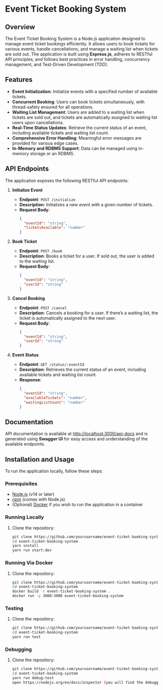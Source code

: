 # Event Ticket Booking System

## Overview
The Event Ticket Booking System is a Node.js application designed to manage event ticket bookings efficiently. It allows users to book tickets for various events, handle cancellations, and manage a waiting list when tickets are sold out. The application is built using **Express.js**, adheres to RESTful API principles, and follows best practices in error handling, concurrency management, and Test-Driven Development (TDD).

## Features
- **Event Initialization**: Initialize events with a specified number of available tickets.
- **Concurrent Booking**: Users can book tickets simultaneously, with thread-safety ensured for all operations.
- **Waiting List Management**: Users are added to a waiting list when tickets are sold out, and tickets are automatically assigned to waiting list users upon cancellations.
- **Real-Time Status Updates**: Retrieve the current status of an event, including available tickets and waiting list count.
- **Comprehensive Error Handling**: Meaningful error messages are provided for various edge cases.
- **In-Memory and RDBMS Support**: Data can be managed using in-memory storage or an RDBMS.

## API Endpoints
The application exposes the following RESTful API endpoints:

1. **Initialize Event**
   - **Endpoint**: `POST /initialize`
   - **Description**: Initializes a new event with a given number of tickets.
   - **Request Body**:
     ```json
     {
       "eventId": "string",
       "ticketsAvailable": "number"
     }
     ```

2. **Book Ticket**
   - **Endpoint**: `POST /book`
   - **Description**: Books a ticket for a user. If sold out, the user is added to the waiting list.
   - **Request Body**:
     ```json
     {
       "eventId": "string",
       "userId": "string"
     }
     ```

3. **Cancel Booking**
   - **Endpoint**: `POST /cancel`
   - **Description**: Cancels a booking for a user. If there’s a waiting list, the ticket is automatically assigned to the next user.
   - **Request Body**:
     ```json
     {
       "eventId": "string",
       "userId": "string"
     }
     ```

4. **Event Status**
   - **Endpoint**: `GET /status/:eventId`
   - **Description**: Retrieves the current status of an event, including available tickets and waiting list count.
   - **Response**:
     ```json
     {
       "eventId": "string",
       "availableTickets": "number",
       "waitingListCount": "number"
     }
     ```

## Documentation
API documentation is available at [http://localhost:3000/api-docs](http://localhost:3000/api-docs) and is generated using **Swagger UI** for easy access and understanding of the available endpoints.

## Installation and Usage
To run the application locally, follow these steps:

### Prerequisites
- [Node.js](https://nodejs.org/) (v14 or later)
- [npm](https://www.npmjs.com/) (comes with Node.js)
- (Optional) [Docker](https://www.docker.com/) if you wish to run the application in a container

### Running Locally
1. Clone the repository:
   ```bash
   git clone https://github.com/yourusername/event-ticket-booking-system.git
   cd event-ticket-booking-system
   yarn install
   yarn run start:dev


### Running Via Docker
1. Clone the repository:
   ```bash
   git clone https://github.com/yourusername/event-ticket-booking-system.git
   cd event-ticket-booking-system
   docker build -t event-ticket-booking-system .
   docker run -p 3000:3000 event-ticket-booking-system

### Testing
1. Clone the repository:
   ```bash
   git clone https://github.com/yourusername/event-ticket-booking-system.git
   cd event-ticket-booking-system
   yarn run test

### Debugging
1. Clone the repository:
   ```bash
   git clone https://github.com/yourusername/event-ticket-booking-system.git
   cd event-ticket-booking-system
   yarn run debug:test
   open https://nodejs.org/en/docs/inspector (you will find the debugger here)

